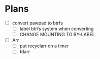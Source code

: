 # Plans

- [ ] convert pawpad to btrfs
  - [ ] label btrfs system when converting
  - [ ] CHANGE MOUNTING TO BY-LABEL
- [ ] Arr
  - [ ] put recyclarr on a timer
  - [ ] tdarr
